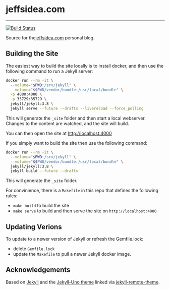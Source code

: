 # jeffsidea.com

---

[![Build Status](https://travis-ci.org/jschnurr/jeffsidea.com.svg?branch=master)](https://travis-ci.org/jschnurr/jeffsidea.com)

Source for the[jeffsidea.com](https://jeffsidea.com) personal blog.

## Building the Site

The easiest way to build the site locally is to install docker, and then use the following command to run a Jekyll server:

```bash
docker run --rm -it \
  --volume="$PWD:/srv/jekyll" \
  --volume="$$PWD/vendor/bundle:/usr/local/bundle" \
  -p 4000:4000 \
  -p 35729:35729 \
  jekyll/jekyll:3.8 \
  jekyll serve --future --drafts --livereload --force_polling
```

This will generate the `_site` folder and then start a local webserver. Changes to the content are watched, and the site will build.

You can then open the site at <http://localhost:4000>

If you simply want to build the site then use the following command:

```bash
docker run --rm -it \
  --volume="$PWD:/srv/jekyll" \
  --volume="$$PWD/vendor/bundle:/usr/local/bundle" \
  jekyll/jekyll:3.8 \
  jekyll build --future --drafts
```

This will generate the `_site` folder.

For convinience, there is a `Makefile` in this repo that defines the following rules:

- `make build` to build the site
- `make serve` to build and then serve the site on `http://localhost:4000`

## Updating Verions

To update to a newer version of Jekyll or refresh the Gemfile.lock:

- delete `Gemfile.lock`
- update the `Makefile` to pull a newer Jekyll docker image.

## Acknowledgements

Based on [Jekyll](https://jekyllrb.com/) and the [Jekyll-Uno theme](https://github.com/joshgerdes/jekyll-uno) linked via [jekyll-remote-theme](https://github.com/benbalter/jekyll-remote-theme).
